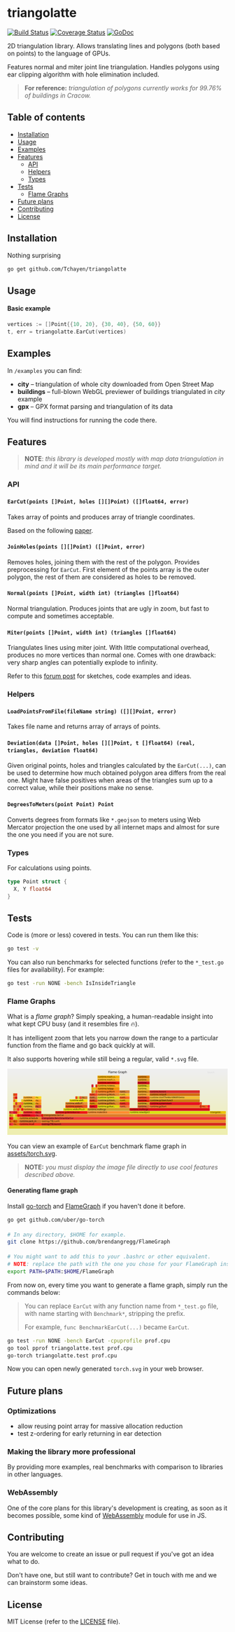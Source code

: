 # triangolatte

[![Build Status](https://travis-ci.org/Tchayen/triangolatte.svg?branch=master)](https://travis-ci.org/Tchayen/triangolatte)
[![Coverage Status](https://coveralls.io/repos/github/Tchayen/triangolatte/badge.svg?branch=master)](https://coveralls.io/github/Tchayen/triangolatte?branch=master)
[![GoDoc](https://godoc.org/github.com/Tchayen/triangolatte?status.svg)](https://godoc.org/github.com/Tchayen/triangolatte)

2D triangulation library. Allows translating lines and polygons (both based on
points) to the language of GPUs.

Features normal and miter joint line triangulation. Handles polygons using ear
clipping algorithm with hole elimination included.

> **For reference:** _triangulation of polygons currently works for 99.76% of
buildings in Cracow._

## Table of contents

- [Installation](#installation)
- [Usage](#usage)
- [Examples](#examples)
- [Features](#features)
  - [API](#api)
  - [Helpers](#helpers)
  - [Types](#types)
- [Tests](#tests)
  - [Flame Graphs](#flame-graphs)
- [Future plans](#future-plans)
- [Contributing](#contributing)
- [License](#license)

## Installation

Nothing surprising
```bash
go get github.com/Tchayen/triangolatte
```

## Usage

#### Basic example
```go
vertices := []Point{{10, 20}, {30, 40}, {50, 60}}
t, err = triangolatte.EarCut(vertices)
```

## Examples

In `/examples` you can find:
- **city** – triangulation of whole city downloaded from Open Street Map
- **buildings** – full-blown WebGL previewer of buildings triangulated in _city_ example
- **gpx** – GPX format parsing and triangulation of its data

You will find instructions for running the code there.

## Features

> **NOTE**: _this library is developed mostly with map data triangulation in
mind and it will be its main performance target._

### API

#### `EarCut(points []Point, holes [][]Point) ([]float64, error)`

Takes array of points and produces array of triangle coordinates.

Based on the following [paper](https://www.geometrictools.com/Documentation/TriangulationByEarClipping.pdf).

#### `JoinHoles(points [][]Point) ([]Point, error)`

Removes holes, joining them with the rest of the polygon. Provides preprocessing
for `EarCut`. First element of the points array is the outer polygon, the rest
of them are considered as holes to be removed.

#### `Normal(points []Point, width int) (triangles []float64)`

Normal triangulation. Produces joints that are ugly in zoom, but fast to compute
and sometimes acceptable.

#### `Miter(points []Point, width int) (triangles []float64)`

Triangulates lines using miter joint. With little computational overhead,
produces no more vertices than normal one. Comes with one drawback: very sharp
angles can potentially explode to infinity.

Refer to this [forum post](https://forum.libcinder.org/topic/smooth-thick-lines-using-geometry-shader)
for sketches, code examples and ideas.

### Helpers

#### `LoadPointsFromFile(fileName string) ([][]Point, error)`

Takes file name and returns array of arrays of points.

#### `Deviation(data []Point, holes [][]Point, t []float64) (real, triangles, deviation float64)`

Given original points, holes and triangles calculated by the `EarCut(...)`, can
be used to determine how much obtained polygon area differs from the real one.
Might have false positives when areas of the triangles sum up to a correct value,
while their positions make no sense.

#### `DegreesToMeters(point Point) Point`

Converts degrees from formats like `*.geojson` to meters using Web Mercator
projection the one used by all internet maps and almost for sure the one you
need if you are not sure.

### Types

For calculations using points.
```go
type Point struct {
  X, Y float64
}
```

## Tests

Code is (more or less) covered in tests. You can run them like this:

```bash
go test -v
```

You can also run benchmarks for selected functions (refer to the `*_test.go` files for availability). For example:

```bash
go test -run NONE -bench IsInsideTriangle
```

### Flame Graphs

What is a _flame graph_? Simply speaking, a human-readable insight into what
kept CPU busy (and it resembles fire 🔥).

It has intelligent zoom that lets you narrow down the range to a particular
function from the flame and go back quickly at will.

It also supports hovering while still being a regular, valid `*.svg` file.

![assets/torch.svg](assets/torch.svg)

You can view an example of `EarCut` benchmark flame graph in [assets/torch.svg](assets/torch.svg).

> **NOTE:** _you must display the image file directly to use cool features
described above._

#### Generating flame graph

Install [go-torch](https://github.com/uber/go-torch) and [FlameGraph](https://github.com/brendangregg/FlameGraph)
if you haven't done it before.

```bash
go get github.com/uber/go-torch

# In any directory, $HOME for example.
git clone https://github.com/brendangregg/FlameGraph

# You might want to add this to your .bashrc or other equivalent.
# NOTE: replace the path with the one you chose for your FlameGraph installation.
export PATH=$PATH:$HOME/FlameGraph
```

From now on, every time you want to generate a flame graph, simply run the
commands below:

> You can replace `EarCut` with any function name from `*_test.go` file, with
> name starting with `Benchmark*`, stripping the prefix.
>
> For example, `func BenchmarkEarCut(...)` became `EarCut`.

```bash
go test -run NONE -bench EarCut -cpuprofile prof.cpu
go tool pprof triangolatte.test prof.cpu
go-torch triangolatte.test prof.cpu
```

Now you can open newly generated `torch.svg` in your web browser.

## Future plans

### Optimizations

- allow reusing point array for massive allocation reduction
- test z-ordering for early returning in ear detection

### Making the library more professional

By providing more examples, real benchmarks with comparison to libraries in
other languages.

### WebAssembly

One of the core plans for this library's development is creating, as soon as it
becomes possible, some kind of [WebAssembly](https://webassembly.org/) module
for use in JS.

## Contributing

You are welcome to create an issue or pull request if you've got an idea what to do.

Don't have one, but still want to contribute? Get in touch with me and we can
brainstorm some ideas.

## License

MIT License (refer to the [LICENSE](LICENSE) file).
